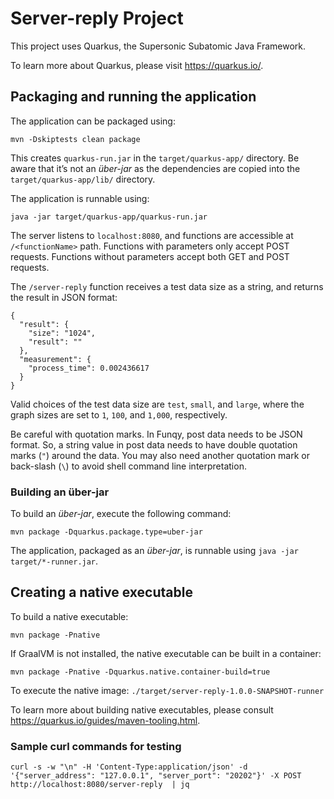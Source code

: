# Server-reply Project

This project uses Quarkus, the Supersonic Subatomic Java Framework.

To learn more about Quarkus, please visit  https://quarkus.io/.

## Packaging and running the application

The application can be packaged using:
```shell script
mvn -Dskiptests clean package
```
This creates `quarkus-run.jar` in the `target/quarkus-app/` directory.
Be aware that it’s not an _über-jar_ as the dependencies are copied into the `target/quarkus-app/lib/` directory.

The application is runnable using:
```shell script
java -jar target/quarkus-app/quarkus-run.jar
```

The server listens to `localhost:8080`, and functions are accessible at `/<functionName>` path. 
Functions with parameters only accept POST requests. Functions without parameters accept both GET and POST requests.

The `/server-reply` function receives a test data size as a string, and returns the result in JSON format:
```
{
  "result": {
    "size": "1024",
    "result": ""
  },
  "measurement": {
    "process_time": 0.002436617
  }
}
```
Valid choices of the test data size are `test`, `small`, and `large`, where the graph sizes are set to `1`, `100`, and `1,000`, respectively.

Be careful with quotation marks. In Funqy, post data needs to be JSON format. So, a string value in post data needs to have double quotation marks (`"`)
around the data. You may also need another quotation mark or back-slash (`\`) to avoid shell command line interpretation.

### Building an über-jar
To build an _über-jar_, execute the following command:
```shell script
mvn package -Dquarkus.package.type=uber-jar
```

The application, packaged as an _über-jar_, is runnable using `java -jar target/*-runner.jar`.

## Creating a native executable

To build a native executable: 
```shell script
mvn package -Pnative
```

If GraalVM is not installed, the native executable can be built in a container: 
```shell script
mvn package -Pnative -Dquarkus.native.container-build=true
```

To execute the native image: `./target/server-reply-1.0.0-SNAPSHOT-runner`

To learn more about building native executables, please consult https://quarkus.io/guides/maven-tooling.html.


### Sample curl commands for testing
```
curl -s -w "\n" -H 'Content-Type:application/json' -d '{"server_address": "127.0.0.1", "server_port": "20202"}' -X POST http://localhost:8080/server-reply  | jq
```
